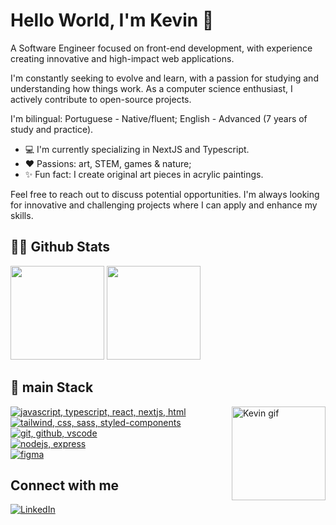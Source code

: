 # Hello World, I'm Kevin 👋

A Software Engineer focused on front-end development, with experience creating innovative and high-impact web applications.

I'm constantly seeking to evolve and learn, with a passion for studying and understanding how things work. As a computer science enthusiast, I actively contribute to open-source projects.

I'm bilingual:
Portuguese - Native/fluent;
English - Advanced (7 years of study and practice).

- 💻 I'm currently specializing in NextJS and Typescript.
- ❤️ Passions: art, STEM, games & nature;
- ✨ Fun fact: I create original art pieces in acrylic paintings.

Feel free to reach out to discuss potential opportunities. I'm always looking for innovative and challenging projects where I can apply and enhance my skills.

## 🐱‍💻 Github Stats
<div>
  <a href="https://github.com/kevinCubas">
  <img height="150em" src="https://github-readme-stats.vercel.app/api?username=kevinCubas&show_icons=true&theme=midnight-purple&include_all_commits=true&count_private=true"/></a>
  <a href="https://github.com/kevinCubas">
    <img height="150em" src="https://github-readme-stats.vercel.app/api/top-langs/?username=kevinCubas&layout=compact&langs_count=7&theme=omni&hide=shell" />
  </a>
</div>

## 🚀 main Stack
<div>
  <a href="https://github.com/kevinCubas">
    <img alt="Kevin gif" src="https://cdn.discordapp.com/attachments/986395839897419776/986777975443828746/Kevin-gif.gif" height="150em" align="right"/>  
  </a>
  <a href="https://github.com/kevinCubas">
  <img src="https://skillicons.dev/icons?i=js,ts,react,nextjs,html" 
       alt="javascript, typescript, react, nextjs, html" /> <br>
  </a>
  <a href="https://github.com/kevinCubas">
    <img src="https://skillicons.dev/icons?i=tailwind,css,sass,styledcomponents" 
       alt=" tailwind, css, sass, styled-components" /> <br>
  </a>
  <a href="https://github.com/kevinCubas">
      <img src="https://skillicons.dev/icons?i=git,github,vscode" 
       alt="git, github, vscode" /> <br>
  </a>
  <a href="https://github.com/kevinCubas">
    <img src="https://skillicons.dev/icons?i=nodejs,express"
       alt="nodejs, express" /> <br>
  </a>
  <a href="https://github.com/kevinCubas">
    <img src="https://skillicons.dev/icons?i=figma" 
       alt="figma" />
  </a>
</div>

## Connect with me

<a href="https://www.linkedin.com/in/kevincubas/?locale=en_US"><img src="https://img.shields.io/badge/LinkedIn-0077B5?style=for-the-badge&logo=linkedin&logoColor=white" alt="LinkedIn"/></a>
